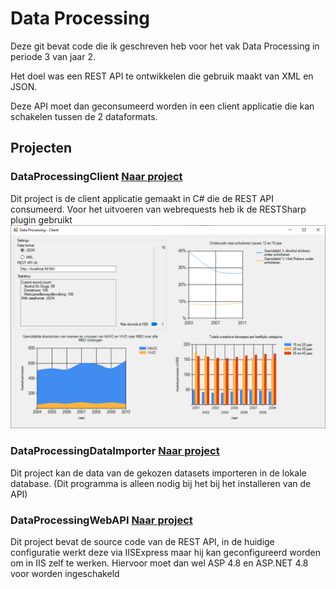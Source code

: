 # Data Processing
Deze git bevat code die ik geschreven heb voor het vak Data Processing in periode 3 van jaar 2.

Het doel was een REST API te ontwikkelen die gebruik maakt van XML en JSON.

Deze API moet dan geconsumeerd worden in een client applicatie die kan schakelen tussen de 2 dataformats.

## Projecten
### DataProcessingClient [Naar project](https://github.com/brann0n/Dataprocessing/tree/master/DataProcessingClient)
Dit project is de client applicatie gemaakt in C# die de REST API consumeerd. 
Voor het uitvoeren van webrequests heb ik de RESTSharp plugin gebruikt
![Client](/Images/DataProcessing.png)

### DataProcessingDataImporter [Naar project](https://github.com/brann0n/Dataprocessing/tree/master/DataProcessingDataImporter)
Dit project kan de data van de gekozen datasets importeren in de lokale database. (Dit programma is alleen nodig bij het
bij het installeren van de API)

### DataProcessingWebAPI [Naar project](https://github.com/brann0n/Dataprocessing/tree/master/DataProcessingWebAPI)
Dit project bevat de source code van de REST API, 
in de huidige configuratie werkt deze via IISExpress maar hij kan geconfigureerd worden om in IIS zelf te werken.
Hiervoor moet dan wel ASP 4.8 en ASP.NET 4.8 voor worden ingeschakeld
